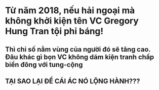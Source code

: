# Từ năm 2018, nếu hải ngoại mà không khởi kiện tên VC Gregory Hung Tran tội phỉ báng!

## Thì chỉ số nằm vùng của người đó sẽ tăng cao. Đâu khác gì bọn VC không dám kiện tranh chấp biển đông với tung-cộng
## TẠI SAO LẠI ĐỂ CÁI ÁC NÓ LỘNG HÀNH???
